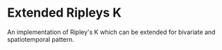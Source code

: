 # Extended Ripleys K
An implementation of Ripley's K which can be extended for bivariate  and spatiotemporal pattern.
